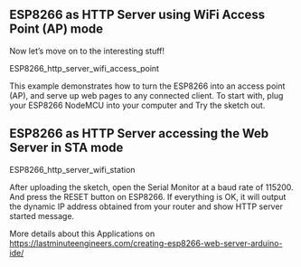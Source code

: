 ## ESP8266 as HTTP Server using WiFi Access Point (AP) mode   
Now let’s move on to the interesting stuff!   
   
   ESP8266_http_server_wifi_access_point   
   
This example demonstrates how to turn the ESP8266 into an access point (AP), and serve up web pages to
any connected client. To start with, plug your ESP8266 NodeMCU into your computer and Try the sketch out.   
   
   
## ESP8266 as HTTP Server accessing the Web Server in STA mode
   
ESP8266_http_server_wifi_station   
   
After uploading the sketch, open the Serial Monitor at a baud rate of 115200. And press the RESET button on ESP8266. 
If everything is OK, it will output the dynamic IP address obtained from your router and show HTTP server started message.   
   
   
More details about this Applications on https://lastminuteengineers.com/creating-esp8266-web-server-arduino-ide/
   
